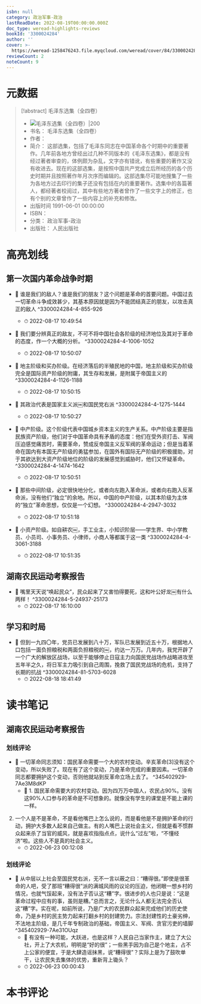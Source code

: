```yaml
---
isbn: null
category: 政治军事-政治
lastReadDate: 2022-08-19T00:00:00.000Z
doc_type: weread-highlights-reviews
bookId: '3300024284'
author: ''
cover: >-
  https://weread-1258476243.file.myqcloud.com/weread/cover/84/3300024284/t7_3300024284.jpg
reviewCount: 2
noteCount: 9
---
```

# 元数据
> [!abstract] 毛泽东选集（全四卷）
> - ![ 毛泽东选集（全四卷）|200](https://weread-1258476243.file.myqcloud.com/weread/cover/84/3300024284/t7_3300024284.jpg)
> - 书名： 毛泽东选集（全四卷）
> - 作者： 
> - 简介： 这部选集，包括了毛泽东同志在中国革命各个时期中的重要著作。几年前各地方曾经出过几种不同版本的《毛泽东选集》，都是没有经过著者审查的，体例颇为杂乱，文字亦有错讹，有些重要的著作又没有收进去。现在的这部选集，是按照中国共产党成立后所经历的各个历史时期并且按照著作年月次序而编辑的。这部选集尽可能地搜集了一些为各地方过去印行的集子还没有包括在内的重要著作。选集中的各篇著人，都经著者校阅过，其中有些地方著者曾作了一些文字上的修正，也有个别的文章曾作了一些内容上的补充和修改。
> - 出版时间 1991-06-01 00:00:00
> - ISBN： 
> - 分类： 政治军事-政治
> - 出版社： 人民出版社

# 高亮划线

## 第一次国内革命战争时期


- 📌 谁是我们的敌人？谁是我们的朋友？这个问题是革命的首要问题。中国过去一切革命斗争成效甚少，其基本原因就是因为不能团结真正的朋友，以攻击真正的敌人 ^3300024284-4-855-926
    - ⏱ 2022-08-17 10:49:54 

- 📌 我们要分辨真正的敌友，不可不将中国社会各阶级的经济地位及其对于革命的态度，作一个大概的分析。 ^3300024284-4-1006-1052
    - ⏱ 2022-08-17 10:50:07 

- 📌 地主阶级和买办阶级。在经济落后的半殖民地的中国，地主阶级和买办阶级完全是国际资产阶级的附庸，其生存和发展，是附属于帝国主义的 ^3300024284-4-1126-1188
    - ⏱ 2022-08-17 10:50:15 

- 📌 其政治代表是国家主义派￼和国民党右派 ^3300024284-4-1275-1444
    - ⏱ 2022-08-17 10:50:27 

- 📌 中产阶级。这个阶级代表中国城乡资本主义的生产关系。中产阶级主要是指民族资产阶级，他们对于中国革命具有矛盾的态度：他们在受外资打击、军阀压迫感觉痛苦时，需要革命，赞成反帝国主义反军阀的革命运动；但是当着革命在国内有本国无产阶级的勇猛参加，在国外有国际无产阶级的积极援助，对于其欲达到大资产阶级地位的阶级的发展感觉到威胁时，他们又怀疑革命。 ^3300024284-4-1474-1642
    - ⏱ 2022-08-17 10:50:51 

- 📌 那些中间阶级，必定很快地分化，或者向左跑入革命派，或者向右跑入反革命派，没有他们“独立”的余地。所以，中国的中产阶级，以其本阶级为主体的“独立”革命思想，仅仅是一个幻想。 ^3300024284-4-2947-3032
    - ⏱ 2022-08-17 10:51:18 

- 📌 小资产阶级。如自耕农￼，手工业主，小知识阶层——学生界、中小学教员、小员司、小事务员、小律师，小商人等都属于这一类 ^3300024284-4-3061-3188
    - ⏱ 2022-08-17 10:51:35 
## 湖南农民运动考察报告


- 📌 嘴里天天说“唤起民众”，民众起来了又害怕得要死，这和叶公好龙￼有什么两样！ ^3300024284-5-24937-25173
    - ⏱ 2022-08-17 16:10:00 
## 学习和时局


- 📌 但到一九四〇年，党员已发展到八十万，军队已发展到近五十万，根据地人口包括一面负担粮税和两面负担粮税的￼，约达一万万。几年内，我党开辟了一个广大的解放区战场，以至于能够停止日寇主力向国民党战场作战略进攻至五年半之久，将日军主力吸引到自己周围，挽救了国民党战场的危机，支持了长期的抗战 ^3300024284-81-5703-6028
    - ⏱ 2022-08-18 18:41:49 
# 读书笔记

## 湖南农民运动考察报告

### 划线评论
- 📌 一切革命同志须知：国民革命需要一个大的农村变动。辛亥革命[3]没有这个变动，所以失败了。现在有了这个变动，乃是革命完成的重要因素。一切革命同志都要拥护这个变动，否则他就站到反革命立场上去了。  ^345402929-7Ae3M8dKP
    - 💭 1. 国民革命需要大的农村变动。因为四万万中国人，农民占90%。没有这90%人口参与的革命是不可想象的。就像没有学生的课堂是不能上课的一样。
2. 一个人是不是革命，不是看他嘴巴上怎么说的，而是看他是不是拥护革命的行动，拥护大多数人起来自己做主。有的人嘴巴上说社会主义，但就是看不惯群众起来杀了当官的威风，就是喜欢指指点点，说什么“过左”啦，“不懂经济”啦。这些人不是真的社会主义。
    - ⏱ 2022-06-23 00:12:08

### 划线评论
- 📌 从中层以上社会至国民党右派，无不一言以蔽之曰：“糟得很。”即使是很革命的人吧，受了那班“糟得很”派的满城风雨的议论的压迫，他闭眼一想乡村的情况，也就气馁起来，没有法子否认这“糟”字。很进步的人也只是说：“这是革命过程中应有的事，虽则是糟。”总而言之，无论什么人都无法完全否认这“糟”字。实在呢，如前所说，乃是广大的农民群众起来完成他们的历史使命，乃是乡村的民主势力起来打翻乡村的封建势力。宗法封建性的土豪劣绅，不法地主阶级，是几千年专制政治的基础，帝国主义、军阀、贪官污吏的墙脚  ^345402929-7Ae31OUqz
    - 💭 有没有一种可能，大跃进，也是这样？人民自己当家作主，建立了大公社，开上了大农机，明明是“好的很”；一些黑手因为自己是个地主，占不上公家的便宜，于是大肆造谣抹黑，说“糟得很”？实际上是为了鼓吹单干，让农民失去集体的优势，重新背上锄头？
    - ⏱ 2022-06-23 00:00:43
   
# 本书评论
